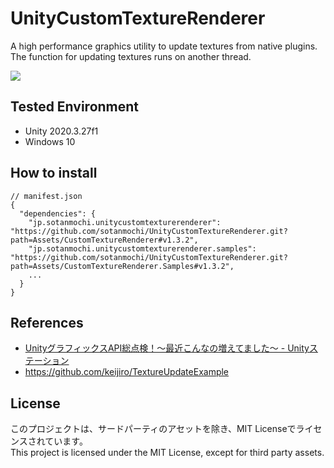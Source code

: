 # UnityCustomTextureRenderer

A high performance graphics utility to update textures from native plugins.  
The function for updating textures runs on another thread.  

<image src="./Docs/NonBlockingCustomTextureRenderer.gif">

## Tested Environment
- Unity 2020.3.27f1
- Windows 10

## How to install
```
// manifest.json
{
  "dependencies": {
    "jp.sotanmochi.unitycustomtexturerenderer": "https://github.com/sotanmochi/UnityCustomTextureRenderer.git?path=Assets/CustomTextureRenderer#v1.3.2",
    "jp.sotanmochi.unitycustomtexturerenderer.samples": "https://github.com/sotanmochi/UnityCustomTextureRenderer.git?path=Assets/CustomTextureRenderer.Samples#v1.3.2",
    ...
  }
}
```

## References
- [UnityグラフィックスAPI総点検！〜最近こんなの増えてました〜 - Unityステーション](https://youtu.be/7tjycAEMJNg?t=3197)
- https://github.com/keijiro/TextureUpdateExample

## License
このプロジェクトは、サードパーティのアセットを除き、MIT Licenseでライセンスされています。  
This project is licensed under the MIT License, except for third party assets.  
